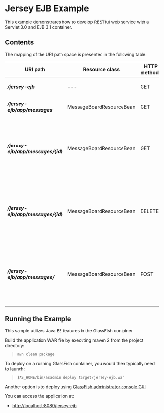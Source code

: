 [//]: # " Copyright (c) 2015, 2018 Oracle and/or its affiliates. All rights reserved. "
[//]: # " "
[//]: # " This program and the accompanying materials are made available under the "
[//]: # " terms of the Eclipse Distribution License v. 1.0, which is available at "
[//]: # " http://www.eclipse.org/org/documents/edl-v10.php. "
[//]: # " "
[//]: # " SPDX-License-Identifier: BSD-3-Clause "

Jersey EJB Example
==================

This example demonstrates how to develop RESTful web service with a Servlet 3.0 and EJB 3.1 container.

Contents
--------

The mapping of the URI path space is presented in the following table:

URI path                                | Resource class             | HTTP methods   | Description
--------------------------------------- | -------------------------- | -------------- | ------------------------------------------------------------------------------------
**_/jersey-ejb_**                       | ---                        | GET            | Simple html/ajax client
**_/jersey-ejb/app/messages_**          | MessageBoardResourceBean   | GET            | Returns first ten messsages
**_/jersey-ejb/app/messages/{id}_**     | MessageBoardResourceBean   | GET            | Returns message with uniqueId = {id} or returns HTTP 404 if message does not exist
**_/jersey-ejb/app/messages/{id}_**     | MessageBoardResourceBean   | DELETE         | Deletes message with uniqueId = {id} or returns HTTP 404 if message does not exist
**_/jersey-ejb/app/messages/_**         | MessageBoardResourceBean   | POST           | Creates new message and allocates unique id for it (with message as request entity)

Running the Example
-------------------

This sample utilizes Java EE features in the GlassFish container

Build the application WAR file by executing maven 2 from the project directory:

>     mvn clean package

To deploy on a running GlassFish container, you would then typically need to launch:

>     $AS_HOME/bin/asadmin deploy target/jersey-ejb.war

Another option is to deploy using [GlassFish administrator console GUI](http://localhost:4848/)

You can access the application at:

-   <http://localhost:8080/jersey-ejb>
